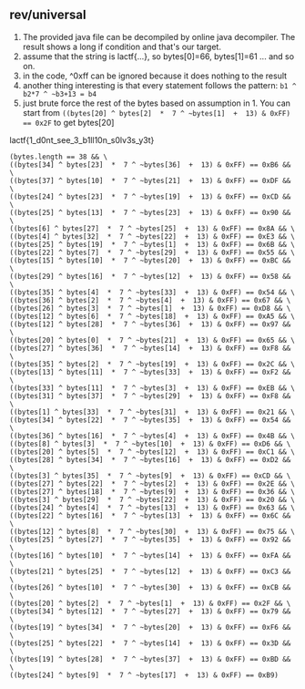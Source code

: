 ## rev/universal
1. The provided java file can be decompiled by online java decompiler. The result shows a long if condition and that's our target.
2. assume that the string is lactf{...}, so bytes[0]=66, bytes[1]=61 ... and so on.
3. in the code, ^0xff can be ignored because it does nothing to the result
4. another thing interesting is that every statement follows the pattern: `b1 ^ b2*7 ^ ~b3+13 = b4`
5. just brute force the rest of the bytes based on assumption in 1. You can start from `((bytes[20] ^ bytes[2]  *  7 ^ ~bytes[1]  +  13) & 0xFF) == 0x2F` to get bytes[20]

lactf{1_d0nt_see_3_b1ll10n_s0lv3s_y3t}

```
(bytes.length == 38 && \
((bytes[34] ^ bytes[23]  *  7 ^ ~bytes[36]  +  13) & 0xFF) == 0xB6 && \
((bytes[37] ^ bytes[10]  *  7 ^ ~bytes[21]  +  13) & 0xFF) == 0xDF && \ 
((bytes[24] ^ bytes[23]  *  7 ^ ~bytes[19]  +  13) & 0xFF) == 0xCD && \ 
((bytes[25] ^ bytes[13]  *  7 ^ ~bytes[23]  +  13) & 0xFF) == 0x90 && \ 
((bytes[6] ^ bytes[27]  *  7 ^ ~bytes[25]  +  13) & 0xFF) == 0x8A && \ 
((bytes[4] ^ bytes[32]  *  7 ^ ~bytes[22]  +  13) & 0xFF) == 0xE3 && \ 
((bytes[25] ^ bytes[19]  *  7 ^ ~bytes[1]  +  13) & 0xFF) == 0x6B && \ 
((bytes[22] ^ bytes[7]  *  7 ^ ~bytes[29]  +  13) & 0xFF) == 0x55 && \ 
((bytes[15] ^ bytes[10]  *  7 ^ ~bytes[20]  +  13) & 0xFF) == 0xBC && \ 
((bytes[29] ^ bytes[16]  *  7 ^ ~bytes[12]  +  13) & 0xFF) == 0x58 && \ 
((bytes[35] ^ bytes[4]  *  7 ^ ~bytes[33]  +  13) & 0xFF) == 0x54 && \ 
((bytes[36] ^ bytes[2]  *  7 ^ ~bytes[4]  +  13) & 0xFF) == 0x67 && \ 
((bytes[26] ^ bytes[3]  *  7 ^ ~bytes[1]  +  13) & 0xFF) == 0xD8 && \ 
((bytes[12] ^ bytes[6]  *  7 ^ ~bytes[18]  +  13) & 0xFF) == 0xA5 && \ 
((bytes[12] ^ bytes[28]  *  7 ^ ~bytes[36]  +  13) & 0xFF) == 0x97 && \ 
((bytes[20] ^ bytes[0]  *  7 ^ ~bytes[21]  +  13) & 0xFF) == 0x65 && \ 
((bytes[27] ^ bytes[36]  *  7 ^ ~bytes[14]  +  13) & 0xFF) == 0xF8 && \ 
((bytes[35] ^ bytes[2]  *  7 ^ ~bytes[19]  +  13) & 0xFF) == 0x2C && \ 
((bytes[13] ^ bytes[11]  *  7 ^ ~bytes[33]  +  13) & 0xFF) == 0xF2 && \ 
((bytes[33] ^ bytes[11]  *  7 ^ ~bytes[3]  +  13) & 0xFF) == 0xEB && \ 
((bytes[31] ^ bytes[37]  *  7 ^ ~bytes[29]  +  13) & 0xFF) == 0xF8 && \ 
((bytes[1] ^ bytes[33]  *  7 ^ ~bytes[31]  +  13) & 0xFF) == 0x21 && \ 
((bytes[34] ^ bytes[22]  *  7 ^ ~bytes[35]  +  13) & 0xFF) == 0x54 && \ 
((bytes[36] ^ bytes[16]  *  7 ^ ~bytes[4]  +  13) & 0xFF) == 0x4B && \ 
((bytes[8] ^ bytes[3]  *  7 ^ ~bytes[10]  +  13) & 0xFF) == 0xD6 && \ 
((bytes[20] ^ bytes[5]  *  7 ^ ~bytes[12]  +  13) & 0xFF) == 0xC1 && \ 
((bytes[28] ^ bytes[34]  *  7 ^ ~bytes[16]  +  13) & 0xFF) == 0xD2 && \ 
((bytes[3] ^ bytes[35]  *  7 ^ ~bytes[9]  +  13) & 0xFF) == 0xCD && \ 
((bytes[27] ^ bytes[22]  *  7 ^ ~bytes[2]  +  13) & 0xFF) == 0x2E && \ 
((bytes[27] ^ bytes[18]  *  7 ^ ~bytes[9]  +  13) & 0xFF) == 0x36 && \ 
((bytes[3] ^ bytes[29]  *  7 ^ ~bytes[22]  +  13) & 0xFF) == 0x20 && \ 
((bytes[24] ^ bytes[4]  *  7 ^ ~bytes[13]  +  13) & 0xFF) == 0x63 && \ 
((bytes[22] ^ bytes[16]  *  7 ^ ~bytes[13]  +  13) & 0xFF) == 0x6C && \ 
((bytes[12] ^ bytes[8]  *  7 ^ ~bytes[30]  +  13) & 0xFF) == 0x75 && \ 
((bytes[25] ^ bytes[27]  *  7 ^ ~bytes[35]  +  13) & 0xFF) == 0x92 && \ 
((bytes[16] ^ bytes[10]  *  7 ^ ~bytes[14]  +  13) & 0xFF) == 0xFA && \ 
((bytes[21] ^ bytes[25]  *  7 ^ ~bytes[12]  +  13) & 0xFF) == 0xC3 && \ 
((bytes[26] ^ bytes[10]  *  7 ^ ~bytes[30]  +  13) & 0xFF) == 0xCB && \ 
((bytes[20] ^ bytes[2]  *  7 ^ ~bytes[1]  +  13) & 0xFF) == 0x2F && \ 
((bytes[34] ^ bytes[12]  *  7 ^ ~bytes[27]  +  13) & 0xFF) == 0x79 && \ 
((bytes[19] ^ bytes[34]  *  7 ^ ~bytes[20]  +  13) & 0xFF) == 0xF6 && \ 
((bytes[25] ^ bytes[22]  *  7 ^ ~bytes[14]  +  13) & 0xFF) == 0x3D && \ 
((bytes[19] ^ bytes[28]  *  7 ^ ~bytes[37]  +  13) & 0xFF) == 0xBD && \ 
((bytes[24] ^ bytes[9]  *  7 ^ ~bytes[17]  +  13) & 0xFF) == 0xB9)

```

